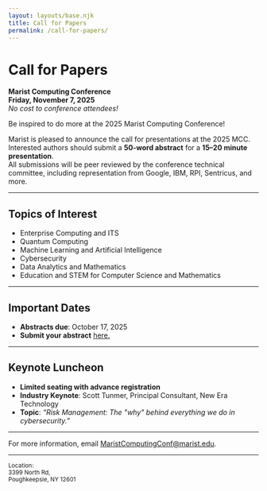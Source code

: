 ```yaml
---
layout: layouts/base.njk
title: Call for Papers
permalink: /call-for-papers/
---
```


# Call for Papers

**Marist Computing Conference**  
**Friday, November 7, 2025**  
*No cost to conference attendees!*

Be inspired to do more at the 2025 Marist Computing Conference!  

Marist is pleased to announce the call for presentations at the 2025 MCC.  
Interested authors should submit a **50-word abstract** for a **15–20 minute presentation**.  
All submissions will be peer reviewed by the conference technical committee, including representation from Google, IBM, RPI, Sentricus, and more.  

---

## Topics of Interest
- Enterprise Computing and ITS  
- Quantum Computing  
- Machine Learning and Artificial Intelligence  
- Cybersecurity  
- Data Analytics and Mathematics  
- Education and STEM for Computer Science and Mathematics  

---

## Important Dates
- **Abstracts due**: October 17, 2025  
- **Submit your abstract** [here.](https://forms.office.com/r/Bw0yh7Qg4S)

---

## Keynote Luncheon
- **Limited seating with advance registration**  
- **Industry Keynote**: Scott Tunmer, Principal Consultant, New Era Technology  
- **Topic**: *“Risk Management: The "why" behind everything we do in cybersecurity.”*  

---

For more information, email [MaristComputingConf@marist.edu](mailto:MaristComputingConf@marist.edu).  

---

<small>Location:  
3399 North Rd,  
Poughkeepsie, NY 12601</small>
